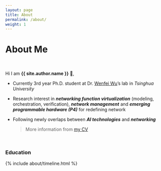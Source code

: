 ```yaml
---
layout: page
title: About
permalink: /about/
weight: 1
---
```


# **About Me**

<br/>

Hi I am **{{ site.author.name }}** :wave:,<br>

* Currently 3rd year Ph.D. student at Dr. [Wenfei Wu](https://wenfei-wu.github.io)’s lab in *Tsinghua University*

* Research interest in ***networking function virtualization*** (modeling, orchestration, verification), ***network management*** and ***emerging programmable hardware (P4)*** for redefining network

* Following newly overlaps between ***AI technologies*** and ***networking***

  >  More information from [my CV]({{https://hongyi-huang.github.io}}/files/test.pdf) 

<br/>

### **Education**

<div class="row">
{% include about/timeline.html %}
</div>
